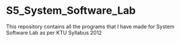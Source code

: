 # S5_System_Software_Lab
 This repository contains all the programs that I have made for System Software Lab as per KTU Syllabus 2012
